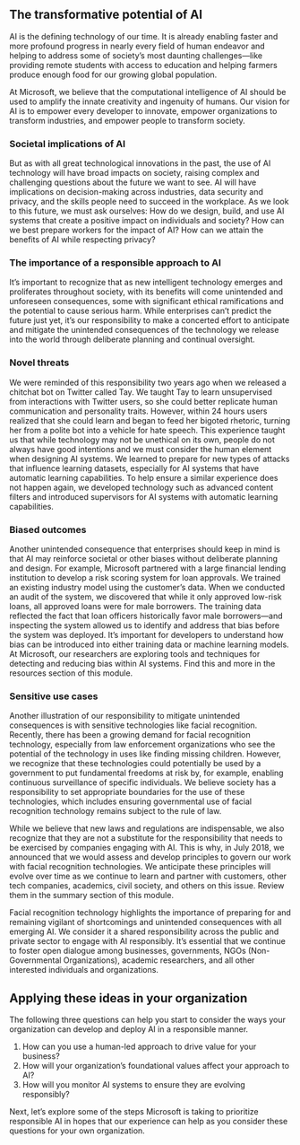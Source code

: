 ## The transformative potential of AI

AI is the defining technology of our time. It is already enabling faster and more profound progress in nearly every field of human endeavor and helping to address some of society’s most daunting challenges—like providing remote students with access to education and helping farmers produce enough food for our growing global population.

At Microsoft, we believe that the computational intelligence of AI should be used to amplify the innate creativity and ingenuity of humans. Our vision for AI is to empower every developer to innovate, empower organizations to transform industries, and empower people to transform society.

### Societal implications of AI

But as with all great technological innovations in the past, the use of AI technology will have broad impacts on society, raising complex and challenging questions about the future we want to see. AI will have implications on decision-making across industries, data security and privacy, and the skills people need to succeed in the workplace. As we look to this future, we must ask ourselves: How do we design, build, and use AI systems that create a positive impact on individuals and society? How can we best prepare workers for the impact of AI? How can we attain the benefits of AI while respecting privacy?

### The importance of a responsible approach to AI

It’s important to recognize that as new intelligent technology emerges and proliferates throughout society, with its benefits will come unintended and unforeseen consequences, some with significant ethical ramifications and the potential to cause serious harm. While enterprises can’t predict the future just yet, it’s our responsibility to make a concerted effort to anticipate and mitigate the unintended consequences of the technology we release into the world through deliberate planning and continual oversight.

### Novel threats

We were reminded of this responsibility two years ago when we released a chitchat bot on Twitter called Tay. We taught Tay to learn unsupervised from interactions with Twitter users, so she could better replicate human communication and personality traits. However, within 24 hours users realized that she could learn and began to feed her bigoted rhetoric, turning her from a polite bot into a vehicle for hate speech. This experience taught us that while technology may not be unethical on its own, people do not always have good intentions and we must consider the human element when designing AI systems. We learned to prepare for new types of attacks that influence learning datasets, especially for AI systems that have automatic learning capabilities. To help ensure a similar experience does not happen again, we developed technology such as advanced content filters and introduced supervisors for AI systems with automatic learning capabilities.

### Biased outcomes

Another unintended consequence that enterprises should keep in mind is that AI may reinforce societal or other biases without deliberate planning and design. For example, Microsoft partnered with a large financial lending institution to develop a risk scoring system for loan approvals. We trained an existing industry model using the customer’s data. When we conducted an audit of the system, we discovered that while it only approved low-risk loans, all approved loans were for male borrowers. The training data reflected the fact that loan officers historically favor male borrowers—and inspecting the system allowed us to identify and address that bias before the system was deployed. It’s important for developers to understand how bias can be introduced into either training data or machine learning models. At Microsoft, our researchers are exploring tools and techniques for detecting and reducing bias within AI systems. Find this and more in the resources section of this module.

### Sensitive use cases

Another illustration of our responsibility to mitigate unintended consequences is with sensitive technologies like facial recognition. Recently, there has been a growing demand for facial recognition technology, especially from law enforcement organizations who see the potential of the technology in uses like finding missing children. However, we recognize that these technologies could potentially be used by a government to put fundamental freedoms at risk by, for example, enabling continuous surveillance of specific individuals. We believe society has a responsibility to set appropriate boundaries for the use of these technologies, which includes ensuring governmental use of facial recognition technology remains subject to the rule of law.

While we believe that new laws and regulations are indispensable, we also recognize that they are not a substitute for the responsibility that needs to be exercised by companies engaging with AI. This is why, in July 2018, we announced that we would assess and develop principles to govern our work with facial recognition technologies. We anticipate these principles will evolve over time as we continue to learn and partner with customers, other tech companies, academics, civil society, and others on this issue. Review them in the summary section of this module.

Facial recognition technology highlights the importance of preparing for and remaining vigilant of shortcomings and unintended consequences with all emerging AI. We consider it a shared responsibility across the public and private sector to engage with AI responsibly. It’s essential that we continue to foster open dialogue among businesses, governments, NGOs (Non-Governmental Organizations), academic researchers, and all other interested individuals and organizations.

## Applying these ideas in your organization

The following three questions can help you start to consider the ways your organization can develop and deploy AI in a responsible manner.

1. How can you use a human-led approach to drive value for your business?
2. How will your organization’s foundational values affect your approach to AI?
3. How will you monitor AI systems to ensure they are evolving responsibly?

Next, let’s explore some of the steps Microsoft is taking to prioritize responsible AI in hopes that our experience can help as you consider these questions for your own organization.